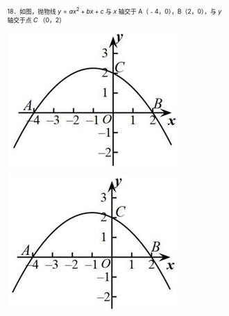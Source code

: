 18．如图，抛物线 $\scriptstyle y = a x ^ { 2 } + b x + c$ 与 $x$ 轴交于 A（﹣4，0），B（2，0），与 $y$ 轴交于点 $C$ （0，2）

![](<../../qs_image_DB/专题3-3_二次函数面积定值、比例问题以及米勒角问题（解析版）_/1ec471b0cfaa6def57c6d20556430a19e412cbcb69469ebdc12ac371526151bf.jpg>)

![](<../../qs_image_DB/专题3-3_二次函数面积定值、比例问题以及米勒角问题（解析版）_/e8fd4a289b3853c80ca3f3432df67d55c4da2c069963a985653db5bffc82a4a6.jpg>)  

